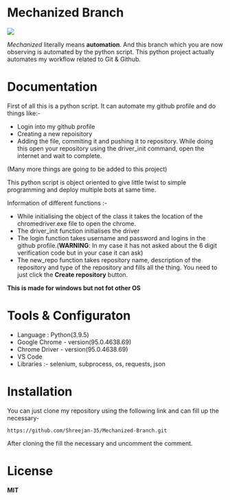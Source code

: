 # **Mechanized Branch** 

![](https://github.com/Shreejan-35/Mechanized-Branch/blob/main/images/automate_gif.webp)

*Mechanized* literally means **automation**. And this branch which you are now observing is automated by the python script.
This python project actually automates my workflow related to Git & Github.

# Documentation

First of all this is a python script.
It can automate my github profile and do things like:-
- Login into my github profile
- Creating a new repoisitory
- Adding the file, commiting it and pushing it to repository. While doing this open your repository using the driver_init command, open the internet and wait to complete.

(Many more things are going to be added to this project)

This python script is object oriented to give little twist to simple programming and deploy multiple bots at same time.

Information of different functions :-
- While initialising the object of the class it takes the location of the chromedriver.exe file to open the chrome.
- The driver_init function initialises the driver
- The login function takes username and password and logins in the github profile.(**WARNING**: In my case it has not asked about the 6 digit verification code but in your case it can ask)
- The new_repo function takes repository name, description of the repository and type of the repository and fills all the thing. You need to just click the **Create repository** button. 

**This is made for windows but not fot other OS**

# Tools & Configuraton
- Language : Python(3.9.5)
- Google Chrome - version(95.0.4638.69)
- Chrome Driver - version(95.0.4638.69)
- VS Code
- Libraries :- selenium, subprocess, os, requests, json

# Installation
You can just clone my repository using the following link and can fill up the necessary- 

```
https://github.com/Shreejan-35/Mechanized-Branch.git
```
After cloning the fill the necessary and uncomment the comment.

# License
**MIT**
